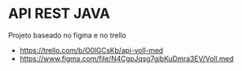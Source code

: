 # API REST JAVA

Projeto baseado no figma e no trello
* https://trello.com/b/O0lGCsKb/api-voll-med
* https://www.figma.com/file/N4CgpJqsg7gjbKuDmra3EV/Voll.med

